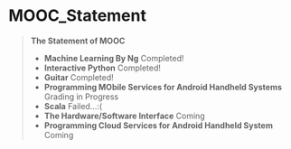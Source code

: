 MOOC_Statement
==============

>  **The Statement of MOOC**
> - **Machine Learning By Ng** Completed!
> - **Interactive Python** Completed!
> - **Guitar** Completed!
> - **Programming MObile Services for Android Handheld Systems** Grading in Progress
> - **Scala** Failed...:(
> - **The Hardware/Software Interface** Coming
> - **Programming Cloud Services for Android Handheld System** Coming 
